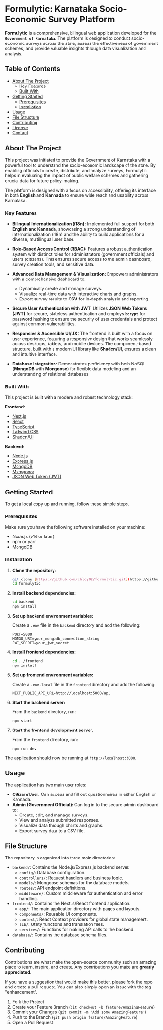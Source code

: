 # Formulytic: Karnataka Socio-Economic Survey Platform

**Formulytic** is a comprehensive, bilingual web application developed for the **`Government of Karnataka`**. The platform is designed to conduct socio-economic surveys across the state, assess the effectiveness of government schemes, and provide valuable insights through data visualization and analysis.

## Table of Contents

- [About The Project](#about-the-project)
  - [Key Features](#key-features)
  - [Built With](#built-with)
- [Getting Started](#getting-started)
  - [Prerequisites](#prerequisites)
  - [Installation](#installation)
- [Usage](#usage)
- [File Structure](#file-structure)
- [Contributing](#contributing)
- [License](#license)
- [Contact](#contact)

## About The Project

This project was initiated to provide the Government of Karnataka with a powerful tool to understand the socio-economic landscape of the state. By enabling officials to create, distribute, and analyze surveys, Formulytic helps in evaluating the impact of public welfare schemes and gathering crucial data for future policy-making.

The platform is designed with a focus on accessibility, offering its interface in both **English** and **Kannada** to ensure wide reach and usability across Karnataka.

### Key Features

* **Bilingual Internationalization (i18n):** Implemented full support for both **English and Kannada**, showcasing a strong understanding of internationalization (i18n) and the ability to build applications for a diverse, multilingual user base.

* **Role-Based Access Control (RBAC):** Features a robust authentication system with distinct roles for administrators (government officials) and users (citizens). This ensures secure access to the admin dashboard, survey creation tools, and sensitive data.

* **Advanced Data Management & Visualization:** Empowers administrators with a comprehensive dashboard to:
    * Dynamically create and manage surveys.
    * Visualize real-time data with interactive charts and graphs.
    * Export survey results to **CSV** for in-depth analysis and reporting.

* **Secure User Authentication with JWT:** Utilizes **JSON Web Tokens (JWT)** for secure, stateless authentication and employs **`bcrypt`** for password hashing to ensure the security of user credentials and protect against common vulnerabilities.

* **Responsive & Accessible UI/UX:** The frontend is built with a focus on user experience, featuring a responsive design that works seamlessly across desktops, tablets, and mobile devices. The component-based structure, built with a modern UI library like **Shadcn/UI**, ensures a clean and intuitive interface.

* **Database Integration:** Demonstrates proficiency with both NoSQL (**MongoDB** with **Mongoose**) for flexible data modeling and an understanding of relational databases

### Built With

This project is built with a modern and robust technology stack:

**Frontend:**

* [Next.js](https://nextjs.org/)
* [React](https://reactjs.org/)
* [TypeScript](https://www.typescriptlang.org/)
* [Tailwind CSS](https://tailwindcss.com/)
* [Shadcn/UI](https://ui.shadcn.com/)

**Backend:**

* [Node.js](https://nodejs.org/)
* [Express.js](https://expressjs.com/)
* [MongoDB](https://www.mongodb.com/)
* [Mongoose](https://mongoosejs.com/)
* [JSON Web Token (JWT)](https://jwt.io/)

## Getting Started

To get a local copy up and running, follow these simple steps.

### Prerequisites

Make sure you have the following software installed on your machine:

* Node.js (v14 or later)
* npm or yarn
* MongoDB

### Installation

1.  **Clone the repository:**
    ```sh
    git clone [https://github.com/chloy02/formulytic.git](https://github.com/chloy02/formulytic.git)
    cd formulytic
    ```

2.  **Install backend dependencies:**
    ```sh
    cd backend
    npm install
    ```

3.  **Set up backend environment variables:**

    Create a `.env` file in the `backend` directory and add the following:
    ```env
    PORT=5000
    MONGO_URI=your_mongodb_connection_string
    JWT_SECRET=your_jwt_secret
    ```

4.  **Install frontend dependencies:**
    ```sh
    cd ../frontend
    npm install
    ```

5.  **Set up frontend environment variables:**

    Create a `.env.local` file in the `frontend` directory and add the following:
    ```env
    NEXT_PUBLIC_API_URL=http://localhost:5000/api
    ```

6.  **Start the backend server:**

    From the `backend` directory, run:
    ```sh
    npm start
    ```

7.  **Start the frontend development server:**

    From the `frontend` directory, run:
    ```sh
    npm run dev
    ```

The application should now be running at `http://localhost:3000`.

## Usage

The application has two main user roles:

* **Citizen/User:** Can access and fill out questionnaires in either English or Kannada.
* **Admin (Government Official):** Can log in to the secure admin dashboard to:
    * Create, edit, and manage surveys.
    * View and analyze submitted responses.
    * Visualize data through charts and graphs.
    * Export survey data to a CSV file.

## File Structure

The repository is organized into three main directories:

* `backend/`: Contains the Node.js/Express.js backend server.
    * `config/`: Database configuration.
    * `controllers/`: Request handlers and business logic.
    * `models/`: Mongoose schemas for the database models.
    * `routes/`: API endpoint definitions.
    * `middleware/`: Custom middleware for authentication and error handling.
* `frontend/`: Contains the Next.js/React frontend application.
    * `app/`: The main application directory with pages and layouts.
    * `components/`: Reusable UI components.
    * `context/`: React Context providers for global state management.
    * `lib/`: Utility functions and translation files.
    * `services/`: Functions for making API calls to the backend.
* `database/`: Contains the database schema files.

## Contributing

Contributions are what make the open-source community such an amazing place to learn, inspire, and create. Any contributions you make are **greatly appreciated**.

If you have a suggestion that would make this better, please fork the repo and create a pull request. You can also simply open an issue with the tag "enhancement".

1.  Fork the Project
2.  Create your Feature Branch (`git checkout -b feature/AmazingFeature`)
3.  Commit your Changes (`git commit -m 'Add some AmazingFeature'`)
4.  Push to the Branch (`git push origin feature/AmazingFeature`)
5.  Open a Pull Request

